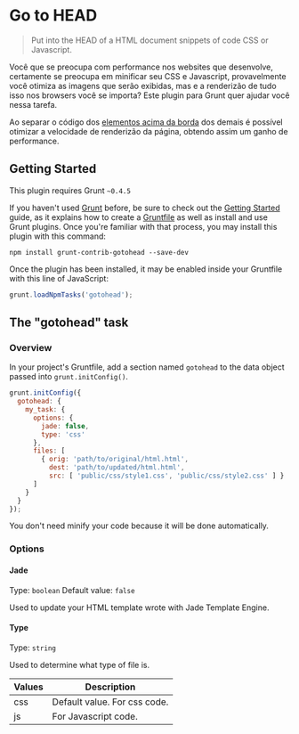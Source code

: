 # Go to HEAD

> Put into the HEAD of a HTML document snippets of code CSS or Javascript.

Você que se preocupa com performance nos websites que desenvolve, certamente se preocupa em minificar seu CSS e Javascript, provavelmente você otimiza as imagens que serão exibidas, mas e a renderizão de tudo isso nos browsers você se importa?
Este plugin para Grunt quer ajudar você nessa tarefa.

Ao separar o código dos [elementos acima da borda](https://developers.google.com/speed/docs/insights/PrioritizeVisibleContent) dos demais é possível otimizar a velocidade de renderizão da página, obtendo assim um ganho de performance.

## Getting Started
This plugin requires Grunt `~0.4.5`

If you haven't used [Grunt](http://gruntjs.com/) before, be sure to check out the [Getting Started](http://gruntjs.com/getting-started) guide, as it explains how to create a [Gruntfile](http://gruntjs.com/sample-gruntfile) as well as install and use Grunt plugins. Once you're familiar with that process, you may install this plugin with this command:

```shell
npm install grunt-contrib-gotohead --save-dev
```

Once the plugin has been installed, it may be enabled inside your Gruntfile with this line of JavaScript:

```js
grunt.loadNpmTasks('gotohead');
```

## The "gotohead" task

### Overview
In your project's Gruntfile, add a section named `gotohead` to the data object passed into `grunt.initConfig()`.

```js
grunt.initConfig({
  gotohead: {
    my_task: {
      options: {
        jade: false,
        type: 'css'
      },
      files: [
        { orig: 'path/to/original/html.html',
          dest: 'path/to/updated/html.html',
          src: [ 'public/css/style1.css', 'public/css/style2.css' ] }
      ]
    }
  }
});
```
You don't need minify your code because it will be done automatically.

### Options

#### Jade
Type: `boolean`
Default value: `false`

Used to update your HTML template wrote with Jade Template Engine.

#### Type
Type: `string`

Used to determine what type of file is.

Values                     | Description
---------------------------|---------------------------------------------------------
css                        | Default value. For css code.
js                         | For Javascript code.
